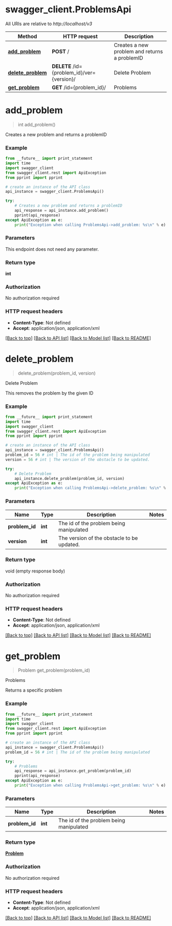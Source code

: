 # swagger_client.ProblemsApi

All URIs are relative to *http://localhost/v3*

Method | HTTP request | Description
------------- | ------------- | -------------
[**add_problem**](ProblemsApi.md#add_problem) | **POST** / | Creates a new problem and returns a problemID
[**delete_problem**](ProblemsApi.md#delete_problem) | **DELETE** /id&#x3D;{problem_id}/ver&#x3D;{version}/ | Delete Problem
[**get_problem**](ProblemsApi.md#get_problem) | **GET** /id&#x3D;{problem_id}/ | Problems


# **add_problem**
> int add_problem()

Creates a new problem and returns a problemID



### Example 
```python
from __future__ import print_statement
import time
import swagger_client
from swagger_client.rest import ApiException
from pprint import pprint

# create an instance of the API class
api_instance = swagger_client.ProblemsApi()

try: 
    # Creates a new problem and returns a problemID
    api_response = api_instance.add_problem()
    pprint(api_response)
except ApiException as e:
    print("Exception when calling ProblemsApi->add_problem: %s\n" % e)
```

### Parameters
This endpoint does not need any parameter.

### Return type

**int**

### Authorization

No authorization required

### HTTP request headers

 - **Content-Type**: Not defined
 - **Accept**: application/json, application/xml

[[Back to top]](#) [[Back to API list]](../README.md#documentation-for-api-endpoints) [[Back to Model list]](../README.md#documentation-for-models) [[Back to README]](../README.md)

# **delete_problem**
> delete_problem(problem_id, version)

Delete Problem

This removes the problem by the given ID

### Example 
```python
from __future__ import print_statement
import time
import swagger_client
from swagger_client.rest import ApiException
from pprint import pprint

# create an instance of the API class
api_instance = swagger_client.ProblemsApi()
problem_id = 56 # int | The id of the problem being manipulated
version = 56 # int | The version of the obstacle to be updated.

try: 
    # Delete Problem
    api_instance.delete_problem(problem_id, version)
except ApiException as e:
    print("Exception when calling ProblemsApi->delete_problem: %s\n" % e)
```

### Parameters

Name | Type | Description  | Notes
------------- | ------------- | ------------- | -------------
 **problem_id** | **int**| The id of the problem being manipulated | 
 **version** | **int**| The version of the obstacle to be updated. | 

### Return type

void (empty response body)

### Authorization

No authorization required

### HTTP request headers

 - **Content-Type**: Not defined
 - **Accept**: application/json, application/xml

[[Back to top]](#) [[Back to API list]](../README.md#documentation-for-api-endpoints) [[Back to Model list]](../README.md#documentation-for-models) [[Back to README]](../README.md)

# **get_problem**
> Problem get_problem(problem_id)

Problems

Returns a specific problem 

### Example 
```python
from __future__ import print_statement
import time
import swagger_client
from swagger_client.rest import ApiException
from pprint import pprint

# create an instance of the API class
api_instance = swagger_client.ProblemsApi()
problem_id = 56 # int | The id of the problem being manipulated

try: 
    # Problems
    api_response = api_instance.get_problem(problem_id)
    pprint(api_response)
except ApiException as e:
    print("Exception when calling ProblemsApi->get_problem: %s\n" % e)
```

### Parameters

Name | Type | Description  | Notes
------------- | ------------- | ------------- | -------------
 **problem_id** | **int**| The id of the problem being manipulated | 

### Return type

[**Problem**](Problem.md)

### Authorization

No authorization required

### HTTP request headers

 - **Content-Type**: Not defined
 - **Accept**: application/json, application/xml

[[Back to top]](#) [[Back to API list]](../README.md#documentation-for-api-endpoints) [[Back to Model list]](../README.md#documentation-for-models) [[Back to README]](../README.md)

